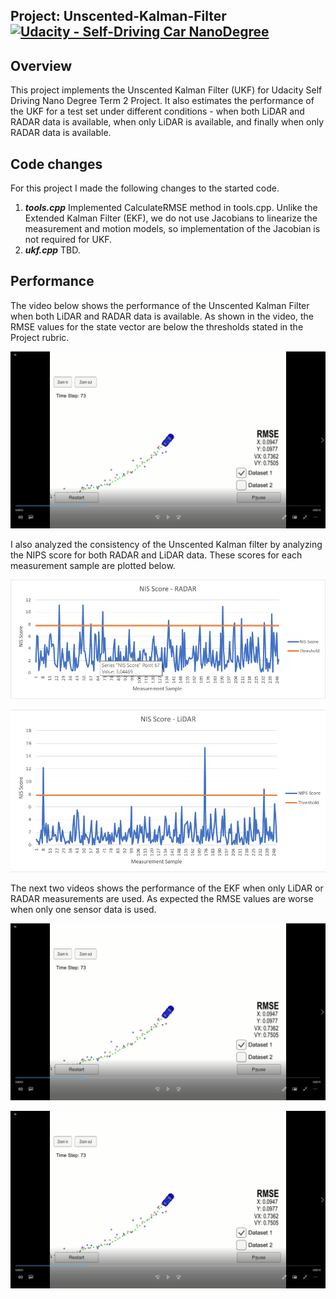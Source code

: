 
## Project: Unscented-Kalman-Filter [![Udacity - Self-Driving Car NanoDegree](https://s3.amazonaws.com/udacity-sdc/github/shield-carnd.svg)](http://www.udacity.com/drive)

Overview
---
This project implements the Unscented Kalman Filter (UKF) for Udacity Self Driving Nano Degree Term 2 Project. It also estimates the performance of the UKF for a test set under different conditions - when both LiDAR and RADAR data is available, when only LiDAR is available, and finally when only RADAR data is available.

Code changes
---
For this project I made the following changes to the started code.

1. __*tools.cpp*__ Implemented CalculateRMSE method in tools.cpp. Unlike the Extended Kalman Filter (EKF), we do not use Jacobians to linearize the measurement and motion models, so implementation of the Jacobian is not required for UKF. 
2. __*ukf.cpp*__ TBD.

Performance
---
The video below shows the performance of the Unscented Kalman Filter when both LiDAR and RADAR data is available. As shown in the video, the RMSE values for the state vector are below the thresholds stated in the Project rubric.

[![Both RADAR and LiDAR data available](https://github.com/calvinhobbes119/Extended-Kalman-Filter/blob/master/Untitled.png)](https://youtu.be/Ka9Zg-VmRME)

I also analyzed the consistency of the Unscented Kalman filter by analyzing the NIPS score for both RADAR and LiDAR data. These scores for each measurement sample are plotted below.

![NIS Score - RADAR data](https://github.com/calvinhobbes119/Unscented-Kalman-Filter/blob/master/NIS_Score_RADAR.png)

![NIS Score - LiDAR data](https://github.com/calvinhobbes119/Unscented-Kalman-Filter/blob/master/NIS_Score_LiDAR.png)

The next two videos shows the performance of the EKF when only LiDAR or RADAR measurements are used. As expected the RMSE values are worse when only one sensor data is used.

[![Only LiDAR data is available](https://github.com/calvinhobbes119/Extended-Kalman-Filter/blob/master/Untitled.png)](https://youtu.be/eecOsWagkyg)

[![Only RADAR data is available](https://github.com/calvinhobbes119/Extended-Kalman-Filter/blob/master/Untitled.png)](https://youtu.be/YNFqWGSada8)
